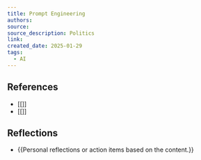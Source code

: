 ```yaml
---
title: Prompt Engineering
authors: 
source: 
source_description: Politics
link: 
created_date: 2025-01-29
tags:
  - AI
---
```




## References 
- [[]] 
- [[]] 

## Reflections 
- {{Personal reflections or action items based on the content.}}